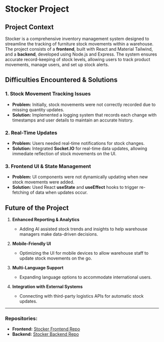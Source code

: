 # Stocker Project

## Project Context
Stocker is a comprehensive inventory management system designed to streamline the tracking of furniture stock movements within a warehouse. The project consists of a **frontend**, built with React and Material Tailwind, and a **backend**, developed using Node.js and Express. The system ensures accurate record-keeping of stock levels, allowing users to track product movements, manage users, and set up stock alerts.

## Difficulties Encountered & Solutions

### 1. **Stock Movement Tracking Issues**
- **Problem:** Initially, stock movements were not correctly recorded due to missing quantity updates.
- **Solution:** Implemented a logging system that records each change with timestamps and user details to maintain an accurate history.

### 2. **Real-Time Updates**
- **Problem:** Users needed real-time notifications for stock changes.
- **Solution:** Integrated **Socket.IO** for real-time data updates, allowing immediate reflection of stock movements on the UI.

### 3. **Frontend UI & State Management**
- **Problem:** UI components were not dynamically updating when new stock movements were added.
- **Solution:** Used React **useState** and **useEffect** hooks to trigger re-fetching of data when updates occur.

## Future of the Project

1. **Enhanced Reporting & Analytics**
    - Adding AI assisted stock trends and insights to help warehouse managers make data-driven decisions.

2. **Mobile-Friendly UI**
    - Optimizing the UI for mobile devices to allow warehouse staff to update stock movements on the go.

3. **Multi-Language Support**
    - Expanding language options to accommodate international users.

4. **Integration with External Systems**
    - Connecting with third-party logistics APIs for automatic stock updates.

---

### Repositories:
- **Frontend:** [Stocker Frontend Repo](https://github.com/Paul-Lecomte/stocker-frontend)
- **Backend:** [Stocker Backend Repo](https://github.com/Paul-Lecomte/stocker-backend)